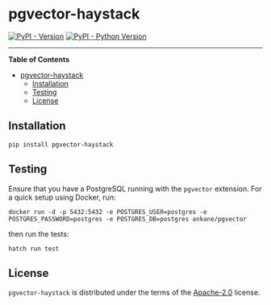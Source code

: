 # pgvector-haystack

[![PyPI - Version](https://img.shields.io/pypi/v/pgvector-haystack.svg)](https://pypi.org/project/pgvector-haystack)
[![PyPI - Python Version](https://img.shields.io/pypi/pyversions/pgvector-haystack.svg)](https://pypi.org/project/pgvector-haystack)

---

**Table of Contents**

- [pgvector-haystack](#pgvector-haystack)
  - [Installation](#installation)
  - [Testing](#testing)
  - [License](#license)

## Installation

```console
pip install pgvector-haystack
```

## Testing

Ensure that you have a PostgreSQL running with the `pgvector` extension. For a quick setup using Docker, run:
```
docker run -d -p 5432:5432 -e POSTGRES_USER=postgres -e POSTGRES_PASSWORD=postgres -e POSTGRES_DB=postgres ankane/pgvector
```

then run the tests:

```console
hatch run test
```

## License

`pgvector-haystack` is distributed under the terms of the [Apache-2.0](https://spdx.org/licenses/Apache-2.0.html) license.

